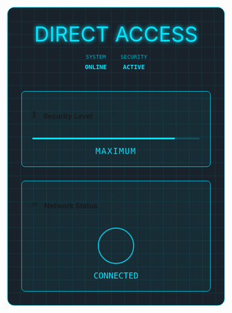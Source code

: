 <div class="access-container">
  <div class="hologram-grid"></div>
  <div class="access-header">
    <div class="hologram-text">DIRECT ACCESS</div>
    <div class="status-bar">
      <div class="status-item">
        <span class="label">SYSTEM</span>
        <span class="value">ONLINE</span>
      </div>
      <div class="status-item">
        <span class="label">SECURITY</span>
        <span class="value">ACTIVE</span>
      </div>
    </div>
  </div>

  <div class="access-grid">
    <div class="access-card">
      <div class="card-header">
        <span class="icon">🔐</span>
        <h3>Security Level</h3>
      </div>
      <div class="security-meter">
        <div class="meter-fill"></div>
      </div>
      <div class="security-status">MAXIMUM</div>
    </div>
    <div class="access-card">
      <div class="card-header">
        <span class="icon">🌐</span>
        <h3>Network Status</h3>
      </div>
      <div class="network-display">
        <div class="network-ring"></div>
        <div class="network-status">CONNECTED</div>
      </div>
    </div>
  </div>
</div>

<style>
.access-container {
  position: relative;
  padding: 2rem;
  background: rgba(0, 10, 20, 0.9);
  border: 1px solid #00e5ff;
  border-radius: 1rem;
  margin: 2rem 0;
  overflow: hidden;
}

.hologram-grid {
  position: absolute;
  top: 0;
  left: 0;
  right: 0;
  bottom: 0;
  background: 
    linear-gradient(90deg, rgba(0, 229, 255, 0.1) 1px, transparent 1px),
    linear-gradient(rgba(0, 229, 255, 0.1) 1px, transparent 1px);
  background-size: 30px 30px;
  animation: hologramGrid 10s linear infinite;
}

.access-header {
  text-align: center;
  margin-bottom: 3rem;
  position: relative;
}

.hologram-text {
  font-size: 3rem;
  color: #00e5ff;
  text-shadow: 0 0 10px #00e5ff;
  margin: 0;
}

.status-bar {
  display: flex;
  justify-content: center;
  gap: 2rem;
  margin-top: 1rem;
}

.status-item {
  display: flex;
  flex-direction: column;
  align-items: center;
  gap: 0.5rem;
}

.status-item .label {
  color: rgba(0, 229, 255, 0.7);
  font-size: 0.8rem;
  font-family: monospace;
}

.status-item .value {
  color: #00e5ff;
  font-family: monospace;
  font-weight: bold;
}

.access-grid {
  display: grid;
  grid-template-columns: repeat(auto-fit, minmax(300px, 1fr));
  gap: 2rem;
}

.access-card {
  background: rgba(0, 229, 255, 0.05);
  border: 1px solid #00e5ff;
  border-radius: 0.5rem;
  padding: 1.5rem;
  position: relative;
  overflow: hidden;
}

.card-header {
  display: flex;
  align-items: center;
  gap: 1rem;
  margin-bottom: 1.5rem;
}

.security-meter {
  height: 4px;
  background: rgba(0, 229, 255, 0.2);
  border-radius: 2px;
  margin: 1rem 0;
  overflow: hidden;
}

.meter-fill {
  height: 100%;
  width: 85%;
  background: #00e5ff;
  animation: meterPulse 2s infinite;
}

.security-status {
  text-align: center;
  color: #00e5ff;
  font-family: monospace;
  font-size: 1.2rem;
  letter-spacing: 2px;
}

.network-display {
  display: flex;
  flex-direction: column;
  align-items: center;
  gap: 1rem;
}

.network-ring {
  width: 80px;
  height: 80px;
  border: 2px solid #00e5ff;
  border-radius: 50%;
  position: relative;
  animation: ringRotate 4s linear infinite;
}

.network-status {
  color: #00e5ff;
  font-family: monospace;
  font-size: 1.2rem;
}

@keyframes hologramGrid {
  0% { transform: perspective(1000px) rotateX(0deg); }
  100% { transform: perspective(1000px) rotateX(360deg); }
}

@keyframes meterPulse {
  0% { opacity: 1; }
  50% { opacity: 0.5; }
  100% { opacity: 1; }
}

@keyframes ringRotate {
  0% { transform: rotate(0deg); }
  100% { transform: rotate(360deg); }
}
</style>